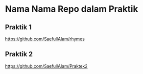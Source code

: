 # Nama Nama Repo dalam Praktik
## Praktik 1

https://github.com/SaefullAlam/rhymes

## Praktik 2

https://github.com/SaefullAlam/Praktek2

